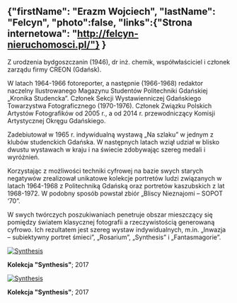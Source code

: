 {"firstName": "Erazm Wojciech",
"lastName": "Felcyn",
"photo":false,
"links":{"Strona internetowa": "http://felcyn-nieruchomosci.pl/"}
}
---

Z urodzenia bydgoszczanin (1946), dr inż. chemik, współwłaściciel i członek zarządu firmy CREON (Gdańsk).

W latach 1964-1966 fotoreporter, a następnie (1966-1968) redaktor naczelny Ilustrowanego Magazynu Studentów Politechniki Gdańskiej „Kronika Studencka”. Członek Sekcji Wystawienniczej Gdańskiego Towarzystwa Fotograficznego (1970-1976). Członek Związku Polskich Artystów Fotografików od 2005 r., a od 2014 r. przewodniczący Komisji Artystycznej Okręgu Gdańskiego.

Zadebiutował w 1965 r. indywidualną wystawą „Na szlaku” w jednym z klubów studenckich Gdańska. W następnych latach wziął udział w blisko dwustu wystawach w kraju i na świecie zdobywając szereg medali i wyróżnień.

Korzystając z możliwości techniki cyfrowej na bazie swych starych negatywów zrealizował unikatowe kolekcje portretów ludzi związanych w latach 1964-1968 z Politechniką Gdańską oraz portretów kaszubskich z lat 1968-1972. W podobny sposób powstał zbiór „Bliscy Nieznajomi – SOPOT ‘70”.

W swych twórczych poszukiwaniach penetruje obszar mieszczący się pomiędzy światem klasycznej fotografii a rzeczywistością generowaną cyfrowo. Ich rezultatem jest szereg wystaw indywidualnych, m.in. „Inwazja – subiektywny portret śmieci”, „Rosarium”, „Synthesis” i „Fantasmagorie”.

[![Synthesis](img/image_1.jpg)](img/image_1.jpg)

__Kolekcja "Synthesis"__; 2017

[![Synthesis](img/image_2.jpg)](img/image_2.jpg)

__Kolekcja "Synthesis"__; 2017